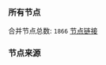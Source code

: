 ### 所有节点
合并节点总数: `1866`
[节点链接](https://raw.githubusercontent.com/rzhy1/11/master/sub/sub_merge_base64.txt)

### 节点来源